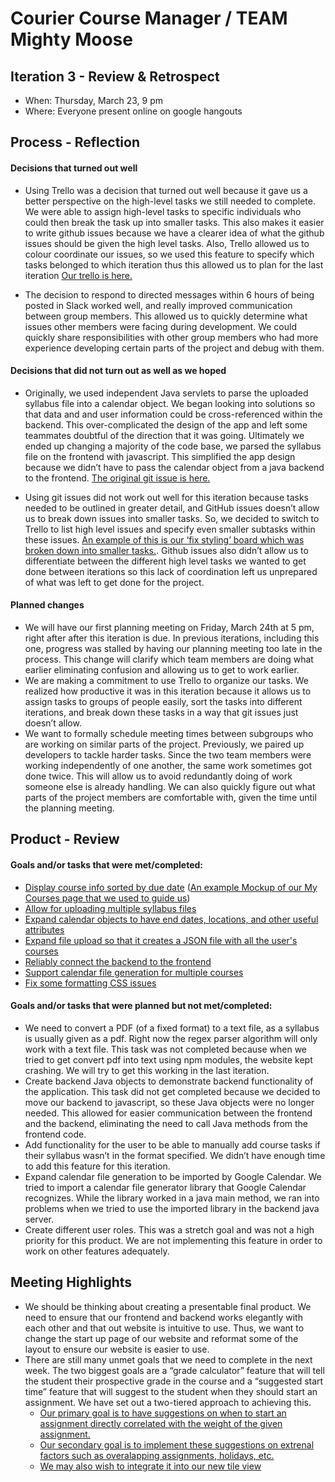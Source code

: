 # Courier Course Manager / TEAM Mighty Moose

## Iteration 3 - Review & Retrospect

 * When: Thursday, March 23, 9 pm
 * Where: Everyone present online on google hangouts

## Process - Reflection

#### Decisions that turned out well

* Using Trello was a decision that turned out well because it gave us a better perspective on the high-level tasks we still needed to complete. We were able to assign high-level tasks to specific individuals who could then break the task up into smaller tasks. This also makes it easier to write github issues because we have a clearer idea of what the github issues should be given the high level tasks. Also, Trello allowed us to colour coordinate our issues, so we used this feature to  specify which tasks belonged to which iteration thus this allowed us to plan for the last iteration [Our trello is here.](https://trello.com/coursecourier)

* The decision to respond to directed messages within 6 hours of being posted in Slack worked well, and really improved communication between group members. This allowed us to quickly determine what issues other members were facing during development. We could quickly share responsibilities with other group members who had more experience developing certain parts of the project and debug with them.

#### Decisions that did not turn out as well as we hoped

* Originally, we used independent Java servlets to parse the uploaded syllabus file into a calendar object. We began looking into solutions so that data and and user information could be cross-referenced within the backend. This over-complicated the design of the app and left some teammates doubtful of the direction that it was going. Ultimately we ended up changing a majority of the code base, we parsed the syllabus file on the frontend with javascript. This simplified the app design because we didn’t have to pass the calendar object from a java backend to the frontend. [The original git issue is here.](https://github.com/csc301-winter-2017/project-team-11/issues/26)

* Using git issues did not work out well for this iteration because tasks needed to be outlined in greater detail, and GitHub issues doesn’t allow us to break down issues into smaller tasks. So, we decided to switch to Trello to list high level issues and specify even smaller subtasks within these issues. [An example of this is our ‘fix styling’ board which was broken down into smaller tasks.](https://trello.com/b/noVtyHlu/fix-stying). Github issues also didn’t allow us to differentiate between the different high level tasks we wanted to get done between iterations so this lack of coordination left us unprepared of what was left to get done for the project.

#### Planned changes

* We will have our first planning meeting on Friday, March 24th at 5 pm, right after after this iteration is due. In previous iterations, including this one, progress was stalled by having our planning meeting too late in the process. This change will clarify which team members are doing what earlier eliminating confusion and allowing us to get to work earlier.
* We are making a commitment to use Trello to organize our tasks. We realized how productive it was in this iteration because it allows us to assign tasks to groups of people easily, sort the tasks into different iterations, and break down these tasks in a way that git issues just doesn’t allow. 
* We want to formally schedule meeting times between subgroups who are working on similar parts of the project. Previously, we paired up developers to tackle harder tasks. Since the two team members were working independently of one another, the same work sometimes got done twice. This will allow us to avoid redundantly doing of work someone else is already handling. We can also quickly figure out what parts of the project members are comfortable with, given the time until the planning meeting.


## Product - Review

#### Goals and/or tasks that were met/completed:

* [Display course info sorted by due date](https://github.com/csc301-winter-2017/project-team-11/issues/4) ([An example Mockup of our My Courses page that we used to guide us](https://github.com/csc301-winter-2017/project-team-11/blob/master/deliverables/My%20Courses%20(1).png))
* [Allow for uploading multiple syllabus files](https://github.com/csc301-winter-2017/project-team-11/issues/32) 
* [Expand calendar objects to have end dates, locations, and other useful attributes](https://github.com/csc301-winter-2017/project-team-11/issues/28)
* [Expand file upload so that it creates a JSON file with all the user's courses](https://github.com/csc301-winter-2017/project-team-11/issues/27) 
* [Reliably connect the backend to the frontend](https://github.com/csc301-winter-2017/project-team-11/issues/26) 
* [Support calendar file generation for multiple courses](https://trello.com/b/vn6knkIB/make-calendar-download-link-work-for-more-than-two-courses) 
* [Fix some formatting CSS issues](https://trello.com/b/noVtyHlu/fix-stying) 

#### Goals and/or tasks that were planned but not met/completed:

* We need to convert a PDF (of a fixed format) to a text file, as a syllabus is usually given as a pdf. Right now the regex parser algorithm will only work with a text file. This task was not completed because when we tried to get convert pdf into text using npm modules, the website kept crashing. We will try to get this working in the last iteration.
* Create backend Java objects to demonstrate backend functionality of the application. This task did not get completed because we decided to move our backend to javascript, so these Java objects were no longer needed. This allowed for easier communication between the frontend and the backend, eliminating the need to call Java methods from the frontend code.
* Add functionality for the user to be able to manually add course tasks if their syllabus wasn’t in the format specified. We didn’t have enough time to add this feature for this iteration.
* Expand calendar file generation to be imported by Google Calendar. We tried to import a calendar file generator library that Google Calendar recognizes. While the library worked in a java main method, we ran into problems when we tried to use the imported library in the backend java server.
* Create different user roles. This was a stretch goal and was not a high priority for this product. We are not implementing this feature in order to work on other features adequately. 

## Meeting Highlights

* We should be thinking about creating a presentable final product. We need to ensure that our frontend and backend works elegantly with each other and that out website is intuitive to use. Thus, we want to change the start up page of our website and reformat some of the layout to ensure our website is easier to use.
* There are still many unmet goals that we need to complete in the next week. The two biggest goals are a “grade calculator” feature that will tell the student their prospective grade in the course and a “suggested start time” feature that will suggest to the student when they should start an assignment. We have set out a two-tiered approach to achieving this.
  * [Our primary goal is to have suggestions on when to start an assignment directly correlated with the weight of the given assignment.](https://github.com/csc301-winter-2017/project-team-11/blob/master/deliverables/ReccomendedStartTimeGoal1.png) 
  * [Our secondary goal is to implement these suggestions on extrenal factors such as overalapping assignments, holidays, etc.](https://github.com/csc301-winter-2017/project-team-11/blob/master/deliverables/ReccomendedStartTimeGoal12.png)
  *  [We may also wish to integrate it into our new tile view](https://github.com/csc301-winter-2017/project-team-11/blob/master/deliverables/mockup%20artifacts/iteration%203/ReccomendedStartTimeTlleView.png)

